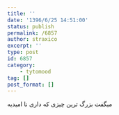 ```yaml
---
title: ''
date: '1396/6/25 14:51:00'
status: publish
permalink: /6857
author: straxico
excerpt: ''
type: post
id: 6857
category:
    - tytomood
tag: []
post_format: []
---
```

میگفت بزرگ ترین چیزی که داری نا امیدیه